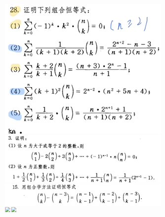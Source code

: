 ![](image/2021-11-01-16-28-52.png)![](image/2021-11-01-16-28-59.png)![](image/2021-11-01-16-29-06.png)
![](image/2021-11-01-22-43-06.png)
![](image/2021-11-01-22-43-19.png)